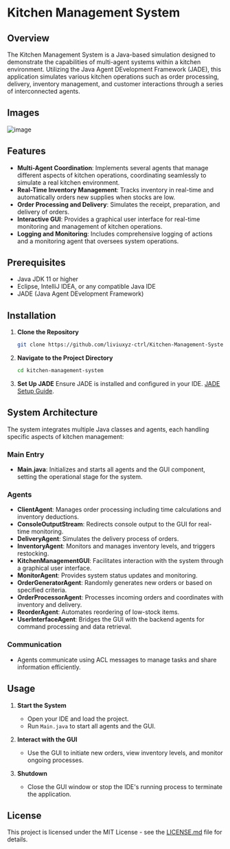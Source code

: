 # Kitchen Management System

## Overview

The Kitchen Management System is a Java-based simulation designed to demonstrate the capabilities of multi-agent systems within a kitchen environment. Utilizing the Java Agent DEvelopment Framework (JADE), this application simulates various kitchen operations such as order processing, delivery, inventory management, and customer interactions through a series of interconnected agents.

## Images 

![image](https://github.com/liviuxyz-ctrl/Kitchen-Management-System/assets/70070368/feec7fdb-20d8-4514-a7d1-421f0d7f1e89)



## Features
- **Multi-Agent Coordination**: Implements several agents that manage different aspects of kitchen operations, coordinating seamlessly to simulate a real kitchen environment.
- **Real-Time Inventory Management**: Tracks inventory in real-time and automatically orders new supplies when stocks are low.
- **Order Processing and Delivery**: Simulates the receipt, preparation, and delivery of orders.
- **Interactive GUI**: Provides a graphical user interface for real-time monitoring and management of kitchen operations.
- **Logging and Monitoring**: Includes comprehensive logging of actions and a monitoring agent that oversees system operations.

## Prerequisites
- Java JDK 11 or higher
- Eclipse, IntelliJ IDEA, or any compatible Java IDE
- JADE (Java Agent DEvelopment Framework)

## Installation

1. **Clone the Repository**
   ```bash
   git clone https://github.com/liviuxyz-ctrl/Kitchen-Management-System
   ```
   
2. **Navigate to the Project Directory**
   ```bash
   cd kitchen-management-system
   ```

3. **Set Up JADE**
   Ensure JADE is installed and configured in your IDE. [JADE Setup Guide](https://jade.tilab.com/documentation/tutorials-guides/).

## System Architecture

The system integrates multiple Java classes and agents, each handling specific aspects of kitchen management:

### Main Entry
- **Main.java**: Initializes and starts all agents and the GUI component, setting the operational stage for the system.

### Agents
- **ClientAgent**: Manages order processing including time calculations and inventory deductions.
- **ConsoleOutputStream**: Redirects console output to the GUI for real-time monitoring.
- **DeliveryAgent**: Simulates the delivery process of orders.
- **InventoryAgent**: Monitors and manages inventory levels, and triggers restocking.
- **KitchenManagementGUI**: Facilitates interaction with the system through a graphical user interface.
- **MonitorAgent**: Provides system status updates and monitoring.
- **OrderGeneratorAgent**: Randomly generates new orders or based on specified criteria.
- **OrderProcessorAgent**: Processes incoming orders and coordinates with inventory and delivery.
- **ReorderAgent**: Automates reordering of low-stock items.
- **UserInterfaceAgent**: Bridges the GUI with the backend agents for command processing and data retrieval.

### Communication
- Agents communicate using ACL messages to manage tasks and share information efficiently.

## Usage

1. **Start the System**
   - Open your IDE and load the project.
   - Run `Main.java` to start all agents and the GUI.

2. **Interact with the GUI**
   - Use the GUI to initiate new orders, view inventory levels, and monitor ongoing processes.

3. **Shutdown**
   - Close the GUI window or stop the IDE's running process to terminate the application.

## License

This project is licensed under the MIT License - see the [LICENSE.md](LICENSE.md) file for details.

